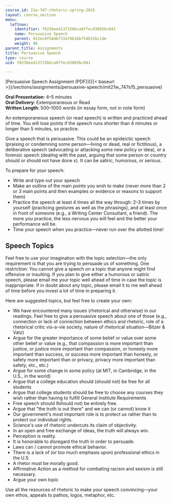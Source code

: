 ```yaml
---
course_id: 21w-747-rhetoric-spring-2015
layout: course_section
menu:
  leftnav:
    identifier: f823bee413715bbca8ffecd3885bc041
    name: Persuasive Speech
    parent: 912ec8f58dbf31bf6b1bb754b51bc1de
    weight: 90
parent_title: Assignments
title: Persuasive Speech
type: course
uid: f823bee413715bbca8ffecd3885bc041

---
```


[Persuasive Speech Assignment (PDF)]({{< baseurl >}}/sections/assignments/persuasive-speech/mit21w_747s15_persuasive)

**Oral Presentation**: 4–5 minutes  
**Oral Delivery**: Extemporaneous or Read  
**Written Length**: 500–1000 words (in essay form, not in note form)

An extemporaneous speech (or read speech) is written and practiced ahead of time. You will lose points if the speech runs shorter than 4 minutes or longer than 5 minutes, so practice.

Give a speech that is persuasive. This could be an epideictic speech (praising or condemning some person—living or dead, real or fictitious), a deliberative speech (advocating or attacking some new policy or idea), or a forensic speech (dealing with the past, arguing that some person or country should or should not have done x). It can be satiric, humorous, or serious.

To prepare for your speech:

*   Write and type out your speech
*   Make an outline of the main points you wish to make (never more than 2 or 3 main points and then examples or evidence or reasons to support them)
*   Practice the speech at least 4 times all the way through: 2–3 times by yourself (practicing gestures as well as the phrasings), and at least once in front of someone (e.g., a Writing Center Consultant, a friend). The more you practice, the less nervous you will feel and the better your performance will be.
*   Time your speech when you practice—never run over the allotted time!

Speech Topics
-------------

Feel free to use your imagination with the topic selection—the only requirement is that you are trying to persuade us of something. One restriction: You cannot give a speech on a topic that anyone might find offensive or insulting. If you plan to give either a humorous or satiric speech, please email me your topic well ahead of time in case the topic is inappropriate. If in doubt about any topic, please email it to me well ahead of time before you invest a lot of time in preparing it.

Here are suggested topics, but feel free to create your own:

*   We have encountered many issues (rhetorical and otherwise) in our readings. Feel free to give a persuasive speech about one of those (e.g., connection or lack of connection between ethics and rhetoric, role of a rhetorical critic vis-a-vie society, nature of rhetorical situation—Bitzer & Vatz)
*   Argue for the greater importance of some belief or value over some other belief or value (e.g., that compassion is more important than justice, or justice more important than compassion, or honesty more important than success, or success more important than honesty, or safety more important than or privacy, privacy more important than safety, etc., etc.)
*   Argue for some change in some policy (at MIT, in Cambridge, in the U.S., in the world)
*   Argue that a college education should (should not) be free for all students
*   Argue that college students should be free to choose any courses they wish rather than having to fulfill General Institute Requirements
*   Free speech should 9should not) be entirely free.
*   Argue that "the truth is out there" and we can (or cannot) know it
*   Our government's most important role is to protect us rather than to protect our individual rights.
*   Science's use of rhetoric undercuts its claim of objectivity.
*   In an open and free exchange of ideas, the truth will always win.
*   Perception is reality.
*   It is honorable to disregard the truth in order to persuade.
*   Laws can / cannot promote ethical behavior.
*   There is a lack of (or too much emphasis upon) professional ethics in the U.S.
*   A rhetor must be morally good.
*   Affirmative Action as a method for combating racism and sexism is still necessary.
*   Argue your own topic

Use all the resources of rhetoric to make your speech convincing—your own ethos, appeals to pathos, logos, metaphor, etc.